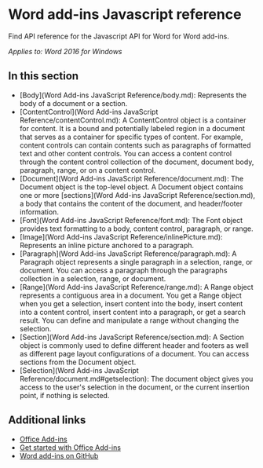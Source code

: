 # Word add-ins Javascript reference 

Find API reference for the Javascript API for Word for Word add-ins.

_Applies to: Word 2016 for Windows_

## In this section

* [Body](Word Add-ins JavaScript Reference/body.md): Represents the body of a document or a section.
* [ContentControl](Word Add-ins JavaScript Reference/contentControl.md): A ContentControl object is a container for content. It is a bound and
 potentially labeled region in a document that serves as a container for specific types of content. For example, content 
 controls can contain contents such as paragraphs of formatted text and other content controls. You can access a 
 content control through the content control collection of the document, document body, paragraph, range, or on a content control.
* [Document](Word Add-ins JavaScript Reference/document.md): The Document object is the top-level object. A Document object contains one or more 
[sections](Word Add-ins JavaScript Reference/section.md), a body that contains the content of the document, and header/footer information.
* [Font](Word Add-ins JavaScript Reference/font.md): The Font object provides text formatting to a body, content control, paragraph, or range.
* [Image](Word Add-ins JavaScript Reference/inlinePicture.md): Represents an inline picture anchored to a paragraph.
* [Paragraph](Word Add-ins JavaScript Reference/paragraph.md): A Paragraph object represents a single paragraph in a selection, range, or document. 
You can access a paragraph through the paragraphs collection in a selection, range, or document. 
* [Range](Word Add-ins JavaScript Reference/range.md): A Range object represents a contiguous area in a document. You get a Range object when you
 get a selection, insert content into the body, insert content into a content control, insert content into a paragraph, 
 or get a search result. You can define and manipulate a range without changing the selection.
* [Section](Word Add-ins JavaScript Reference/section.md):  A Section object is commonly used to define different header and footers as well as 
different page layout configurations of a document. You can access sections from the Document object. 
* [Selection](Word Add-ins JavaScript Reference/document.md#getselection): The document object gives you access to the user's selection in the document, or the current insertion point, if nothing is selected.

## Additional links

* [Office Add-ins](https://msdn.microsoft.com/en-us/library/office/jj220060.aspx)
* [Get started with Office Add-ins](http://dev.office.com/getting-started/addins)
* [Word add-ins on GitHub](https://github.com/OfficeDev?utf8=%E2%9C%93&query=Word)